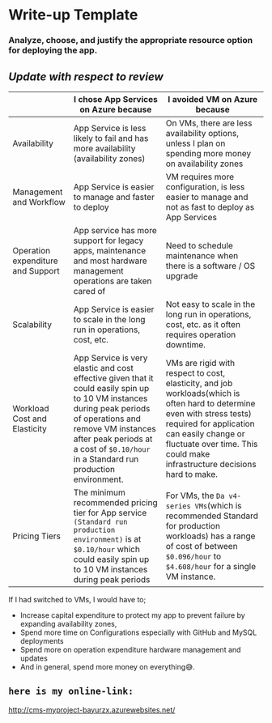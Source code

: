 # Write-up Template

### Analyze, choose, and justify the appropriate resource option for deploying the app.

<!-- ## I chose App Services on Azure because,
- App Service is less likely to fail and has more availability (availability zones)
- App Service is easier to manage and faster to deploy
- App service has more support for legacy apps
- App Service is easier to scale in the long run in operations, cost, etc.
## *Update with respect to review*
- App is very elastic and cost effective given that it could easily spin up to 10 VM instances during peak periods of operations and remove VM instances after peak periods at a cost of `$0.10/hour` in a Standard run production environment.

## I avoided VM on Azure because,
- On VM there is less availability options, unless I plan on spending more money on availability zones
- VM requires more configuration is less easier to manage and not as fast to deploy as App Services
- Need to schedule maintenance when there is a software / OS upgrade
- Not easy scale in the long run in operations, cost, etc.
## *Update with respect to review*
- VMs are rigid with respect to cost, and job workloads(which is often hard to determine even with stress tests) required for application can easily change or fluctuate over time. The mostly used General Purpose VMs range in just  `B1ls(4.38/month)` to `D8s_v3(350.48/month)` VM Sizes. This could make infrastructure decisions hard to make.
- While comparing cost, the `Da v4-series VMs`(which is recommended Standard for production workloads) with an app service `Standard run production environment` pricing tier, I observed that the range of cost for VMs were between `$0.096/hour` to `$4.608/hour` for a production environment compared to a App Service Standard Run production workloads which was at a cost of `$0.10/hour`. The cost of VMs as compared, is quite exorbitant for continuously running workloads.
 -->

## *Update with respect to review*


|   | I chose App Services on Azure because | I avoided VM on Azure because |
| ---------- | ---------- | ---------- |
| Availability | App Service is less likely to fail and has more availability (availability zones) | On VMs, there are less availability options, unless I plan on spending more money on availability zones |
| Management and Workflow | App Service is easier to manage and faster to deploy | VM requires more configuration, is less easier to manage and not as fast to deploy as App Services |
| Operation expenditure and Support | App service has more support for legacy apps, maintenance and most hardware management operations are taken cared of | Need to schedule maintenance when there is a software / OS upgrade |
| Scalability | App Service is easier to scale in the long run in operations, cost, etc. | Not easy to scale in the long run in operations, cost, etc. as it often requires operation downtime. |
| Workload Cost and Elasticity | App Service is very elastic and cost effective given that it could easily spin up to 10 VM instances during peak periods of operations and remove VM instances after peak periods at a cost of `$0.10/hour` in a Standard run production environment. | VMs are rigid with respect to cost, elasticity, and job workloads(which is often hard to determine even with stress tests) required for application can easily change or fluctuate over time. This could make infrastructure decisions hard to make. |
| Pricing Tiers | The minimum recommended pricing tier for App service `(Standard run production environment)` is at `$0.10/hour` which could easily spin up to 10 VM instances during peak periods | For VMs, the `Da v4-series VMs`(which is recommended Standard for production workloads) has a range of cost of  between `$0.096/hour` to `$4.608/hour` for a single VM instance. |

If I had switched to VMs, I would have to;
- Increase capital expenditure to protect my app to prevent failure by expanding availability zones,
- Spend more time on Configurations especially with GitHub and MySQL deployments
- Spend more on operation expenditure hardware management and updates
- And in general, spend more money on everything😅.


## `here is my online-link:`
http://cms-myproject-bayurzx.azurewebsites.net/
